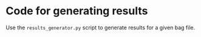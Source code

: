 # Code for generating results

Use the `results_generator.py` script to generate results for a given bag file.